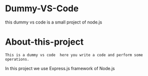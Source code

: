 # Dummy-VS-Code
this dummy vs code is a small project of node.js 

# About-this-project
 
    This is a dummy vs code  here you write a code and perform some operations.
    
    
  In this project we use Express.js framework of Node.js
    
 
   
